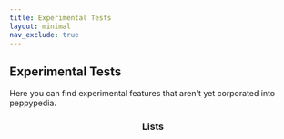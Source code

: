```yaml
---
title: Experimental Tests
layout: minimal
nav_exclude: true
---
```


## Experimental Tests

Here you can find experimental features that aren't yet corporated into peppypedia. 

<center><h3>Lists</h3></center>
